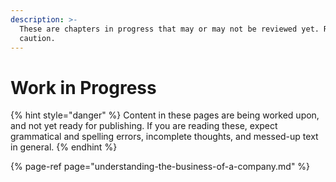 ```yaml
---
description: >-
  These are chapters in progress that may or may not be reviewed yet. Read with
  caution.
---
```


# Work in Progress

{% hint style="danger" %}
Content in these pages are being worked upon, and not yet ready for publishing. If you are reading these, expect grammatical and spelling errors, incomplete thoughts, and messed-up text in general.
{% endhint %}

{% page-ref page="understanding-the-business-of-a-company.md" %}



